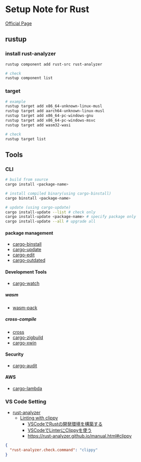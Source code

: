 # Setup Note for Rust

[Official Page](https://www.rust-lang.org)

## rustup

### install rust-analyzer

```sh
rustup component add rust-src rust-analyzer

# check
rustup component list
```

### target

```sh
# example
rustup target add x86_64-unknown-linux-musl
rustup target add aarch64-unknown-linux-musl
rustup target add x86_64-pc-windows-gnu
rustup target add x86_64-pc-windows-msvc
rustup target add wasm32-wasi

# check
rustup target list
```

## Tools

### CLI

```sh
# build from source
cargo install <package-name>

# install compiled binary(using cargo-binstall)
cargo binstall <package-name>

# update (using cargo-update)
cargo install-update --list # check only
cargo install-update <package-name> # specify package only
cargo install-update --all # upgrade all
```

#### package management

- [cargo-binstall](https://github.com/cargo-bins/cargo-binstall)
- [cargo-update](https://github.com/nabijaczleweli/cargo-update)
- [cargo-edit](https://github.com/killercup/cargo-edit)
- [cargo-outdated](https://github.com/kbknapp/cargo-outdated)

#### Development Tools

- [cargo-watch](https://github.com/watchexec/cargo-watch)

##### wasm

- [wasm-pack](https://github.com/rustwasm/wasm-pack)

##### cross-compile

- [cross](https://github.com/cross-rs/cross)
- [cargo-zigbuild](https://github.com/rust-cross/cargo-zigbuild)
- [cargo-xwin](https://github.com/rust-cross/cargo-xwin)

#### Security

- [cargo-audit](https://github.com/RustSec/rustsec/tree/main/cargo-audit)

#### AWS

- [cargo-lambda](https://github.com/cargo-lambda/cargo-lambda)

### VS Code Setting

- [rust-analyzer](https://marketplace.visualstudio.com/items?itemName=rust-lang.rust-analyzer)
    - [Linting with clippy](https://code.visualstudio.com/docs/languages/rust#_linting)
        - [VSCodeでRustの開発環境を構築する](https://zenn.dev/bryutus/articles/rust-set-up-vscode#%E4%BE%BF%E5%88%A9%E3%81%AA%E9%96%8B%E7%99%BA%E3%83%84%E3%83%BC%E3%83%AB%E3%82%92%E9%96%8B%E7%99%BA%E4%B8%AD%E3%81%AB%E4%BD%BF%E3%81%86)
        - [VSCodeでLinterにClippyを使う](https://minerva.mamansoft.net/Notes/VSCode%E3%81%A7Linter%E3%81%ABClippy%E3%82%92%E4%BD%BF%E3%81%86)
        - https://rust-analyzer.github.io/manual.html#clippy

```json:settings.json
{
  "rust-analyzer.check.command": "clippy"
}
```
